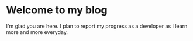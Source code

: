 # Welcome to my blog

I'm glad you are here. I plan to report my progress as a developer as I learn more and more everyday.
